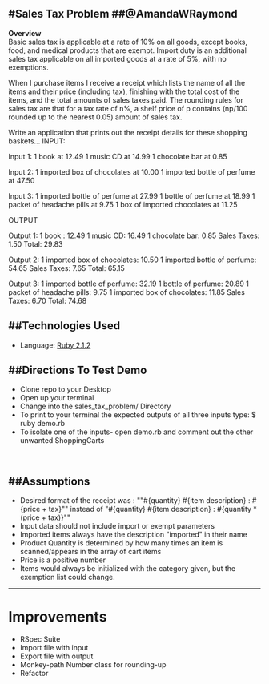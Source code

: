 #Sales Tax Problem
##@AmandaWRaymond
---
**Overview**   
Basic sales tax is applicable at a rate of 10% on all goods, except books, food, and medical products that are exempt. Import duty is an additional sales tax applicable on all imported goods at a rate of 5%, with no exemptions.
 
When I purchase items I receive a receipt which lists the name of all the items and their price (including tax), finishing with the total cost of the items, and the total amounts of sales taxes paid.  The rounding rules for sales tax are that for a tax rate of n%, a shelf price of p contains (np/100 rounded up to the nearest 0.05) amount of sales tax.
 
Write an application that prints out the receipt details for these shopping baskets...
INPUT:
 
Input 1:
1 book at 12.49
1 music CD at 14.99
1 chocolate bar at 0.85
 
Input 2:
1 imported box of chocolates at 10.00
1 imported bottle of perfume at 47.50
 
Input 3:
1 imported bottle of perfume at 27.99
1 bottle of perfume at 18.99
1 packet of headache pills at 9.75
1 box of imported chocolates at 11.25
 
OUTPUT
 
Output 1:
1 book : 12.49
1 music CD: 16.49
1 chocolate bar: 0.85
Sales Taxes: 1.50
Total: 29.83
 
Output 2:
1 imported box of chocolates: 10.50
1 imported bottle of perfume: 54.65
Sales Taxes: 7.65
Total: 65.15
 
Output 3:
1 imported bottle of perfume: 32.19
1 bottle of perfume: 20.89
1 packet of headache pills: 9.75
1 imported box of chocolates: 11.85
Sales Taxes: 6.70
Total: 74.68

##Technologies Used
---
* Language: [Ruby 2.1.2](https://www.ruby-lang.org/en/)


##Directions To Test Demo
---
* Clone repo to your Desktop
* Open up your terminal
* Change into the sales_tax_problem/ Directory
* To print to your terminal the expected outputs of all three inputs type: $ ruby demo.rb
* To isolate one of the inputs- open demo.rb and comment out the other unwanted ShoppingCarts

<br />

##Assumptions
---

* Desired format of the receipt was : ""#{quantity} #{item description} : #{price + tax}""
  instead of "#{quantity} #{item description} : #{quantity * (price + tax)}""
* Input data should not include import or exempt parameters
* Imported items always have the description "imported" in their name
* Product Quantity is determined by how many times an item is scanned/appears in the array of cart items
* Price is a positive number
* Items would always be initialized with the category given, but the exemption list could change.


---
# Improvements
* RSpec Suite
* Import file with input
* Export file with output
* Monkey-path Number class for rounding-up
* Refactor
